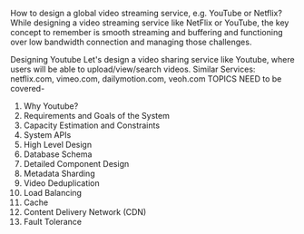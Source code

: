 How to design a global video streaming service, e.g. YouTube or Netflix?
While designing a video streaming service like NetFlix or YouTube, the key concept to remember is smooth streaming and buffering and functioning over low bandwidth connection and managing those challenges.


Designing Youtube
Let's design a video sharing service like Youtube, where users will be able to upload/view/search videos.
Similar Services: netflix.com, vimeo.com, dailymotion.com, veoh.com
TOPICS NEED to be covered-
1. Why Youtube?
2. Requirements and Goals of the System
3. Capacity Estimation and Constraints
4. System APIs
5. High Level Design
6. Database Schema
7. Detailed Component Design
8. Metadata Sharding
9. Video Deduplication
10. Load Balancing
11. Cache
12. Content Delivery Network (CDN)
13. Fault Tolerance
